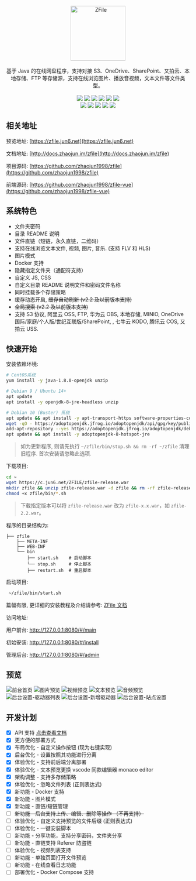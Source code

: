 <p align = "center">
<img alt="ZFile" src="https://cdn.jun6.net/2021/04/21/69a89344e2a84.png" height="150px">
<br><br>
基于 Java 的在线网盘程序，支持对接 S3、OneDrive、SharePoint、又拍云、本地存储、FTP 等存储源，支持在线浏览图片、播放音视频，文本文件等文件类型。
<br><br>
<img src="https://img.shields.io/badge/license-MIT-blue.svg?longCache=true&style=flat-square">
<img src="https://api.codacy.com/project/badge/Grade/70b793267f7941d58cbd93f50c9a8e0a">
<img src="https://img.shields.io/github/last-commit/zhaojun1998/zfile.svg?style=flat-square">
<img src="https://img.shields.io/github/downloads/zhaojun1998/zfile/total?style=flat-square">
<img src="https://img.shields.io/github/v/release/zhaojun1998/zfile?style=flat-square">
<img src="https://img.shields.io/github/commit-activity/y/zhaojun1998/zfile?style=flat-square">
<br>
<img src="https://img.shields.io/github/issues/zhaojun1998/zfile?style=flat-square">
<img src="https://img.shields.io/github/issues-closed-raw/zhaojun1998/zfile?style=flat-square">
<img src="https://img.shields.io/github/forks/zhaojun1998/zfile?style=flat-square">
<img src="https://img.shields.io/github/stars/zhaojun1998/zfile?style=flat-square">
<img src="https://img.shields.io/github/watchers/zhaojun1998/zfile?style=flat-square">
</p>

## 相关地址

预览地址: [https://zfile.jun6.net](https://zfile.jun6.net)

文档地址: [http://docs.zhaojun.im/zfile](http://docs.zhaojun.im/zfile)

项目源码: [https://github.com/zhaojun1998/zfile](https://github.com/zhaojun1998/zfile)

前端源码: [https://github.com/zhaojun1998/zfile-vue](https://github.com/zhaojun1998/zfile-vue)

## 系统特色

* 文件夹密码
* 目录 README 说明
* 文件直链（短链，永久直链，二维码）
* 支持在线浏览文本文件, 视频, 图片, 音乐. (支持 FLV 和 HLS)
* 图片模式
* Docker 支持
* 隐藏指定文件夹（通配符支持）
* 自定义 JS, CSS
* 自定义目录 README 说明文件和密码文件名称
* 同时挂载多个存储策略
* 缓存动态开启, ~~缓存自动刷新 (v2.2 及以前版本支持)~~
* ~~全局搜索 (v2.2 及以前版本支持)~~
* 支持 S3 协议, 阿里云 OSS, FTP, 华为云 OBS, 本地存储, MINIO, OneDrive 国际/家庭/个人版/世纪互联版/SharePoint, , 七牛云 KODO, 腾讯云 COS, 又拍云 USS.

## 快速开始

安装依赖环境:

```bash
# CentOS系统
yum install -y java-1.8.0-openjdk unzip
```

```bash
# Debian 9 / Ubuntu 14+
apt update
apt install -y openjdk-8-jre-headless unzip
```

```bash
# Debian 10 (Buster) 系统
apt update && apt install -y apt-transport-https software-properties-common ca-certificates dirmngr gnupg
wget -qO - https://adoptopenjdk.jfrog.io/adoptopenjdk/api/gpg/key/public | apt-key add -
add-apt-repository --yes https://adoptopenjdk.jfrog.io/adoptopenjdk/deb/
apt update && apt install -y adoptopenjdk-8-hotspot-jre
```


> 如为更新程序, 则请先执行 `~/zfile/bin/stop.sh && rm -rf ~/zfile` 清理旧程序. 首次安装请忽略此选项.


下载项目:

```bash
cd ~
wget https://c.jun6.net/ZFILE/zfile-release.war
mkdir zfile && unzip zfile-release.war -d zfile && rm -rf zfile-release.war
chmod +x zfile/bin/*.sh
```

> 下载指定版本可以将 `zfile-release.war` 改为 `zfile-x.x.war`，如 `zfile-2.2.war`。

程序的目录结构为:
```
├── zfile
    ├── META-INF
    ├── WEB-INF
    └── bin
        ├── start.sh    # 启动脚本
        └── stop.sh     # 停止脚本
        ├── restart.sh  # 重启脚本
```

启动项目:

```bash
 ~/zfile/bin/start.sh
```

篇幅有限, 更详细的安装教程及介绍请参考: [ZFile 文档](http://docs.zhaojun.im/zfile)

访问地址:

用户前台: http://127.0.0.1:8080/#/main

初始安装: http://127.0.0.1:8080/#/install

管理后台: http://127.0.0.1:8080/#/admin


## 预览

![前台首页](https://cdn.jun6.net/2021/03/23/c1f4631ee2de4.png)
![图片预览](https://cdn.jun6.net/2021/03/23/713741d43b939.png)
![视频预览](https://cdn.jun6.net/2021/03/23/9c724383bb506.png)
![文本预览](https://cdn.jun6.net/2021/03/23/b00efdfb4892e.png)
![音频预览](https://cdn.jun6.net/2021/03/23/d15b14378d3f0.png)
![后台设置-驱动器列表](https://cdn.jun6.net/2021/03/23/b4f76f20ea73a.png)
![后台设置-新增驱动器](https://cdn.jun6.net/2021/03/23/e70e04f8cc5b6.png)
![后台设置-站点设置](https://cdn.jun6.net/2021/03/23/fd946991bb6b9.png)

## 开发计划

- [x] API 支持 [点击查看文档](https://github.com/zhaojun1998/zfile/blob/master/API.md)
- [x] 更方便的部署方式
- [x] 布局优化 - 自定义操作按钮 (现为右键实现)
- [x] 后台优化 - 设置按照其功能进行分离
- [x] 体验优化 - 支持前后端分离部署
- [x] 体验优化 - 文本预览更换 vscode 同款编辑器 monaco editor
- [x] 架构调整 - 支持多存储策略
- [x] 体验优化 - 忽略文件列表 (正则表达式)
- [x] 新功能 - Docker 支持
- [x] 新功能 - 图片模式
- [x] 新功能 - 直链/短链管理
- [ ] ~~新功能 - 后台支持上传、编辑、删除等操作 （不再支持）~~
- [ ] 体验优化 - 自定义支持预览的文件后缀 (正则表达式)
- [ ] 体验优化 - 一键安装脚本
- [ ] 新功能 - 分享功能，支持分享密码，文件夹分享
- [ ] 新功能 - 直链支持 Referer 防盗链
- [ ] 体验优化 - 视频列表支持
- [ ] 新功能 - 单独页面打开文件预览
- [ ] 新功能 - 在线查看日志功能
- [ ] 部署优化 - Docker Compose 支持

[comment]: <> (## 支持作者)

[comment]: <> (如果本项目对你有帮助，请作者喝杯咖啡吧。)

[comment]: <> (<img src="https://cdn.jun6.net/2021/03/27/152704e91f13d.png" width="400" alt="赞助我">)

[comment]: <> (## Stargazers over time)

[comment]: <> ([![starcharts stargazers over time]&#40;https://starchart.cc/zhaojun1998/zfile.svg&#41;]&#40;https://starchart.cc/zhaojun1998/zfile.svg&#41;)

[comment]: <> (## 特别赞助)

[comment]: <> (### 开发工具)

[comment]: <> (<a href="https://www.jetbrains.com/?from=zfile"><img src="https://cdn.jun6.net/2021/04/21/26e410d60b0b0.png?1=1" width="100px"></a>)

[comment]: <> (### 服务器)

[comment]: <> ([云联小白]&#40;http://www.mcmc.pro/&#41;)